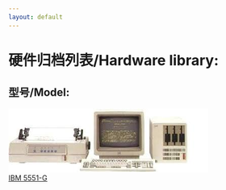 ```yaml
---
layout: default
---
```


# 硬件归档列表/Hardware library:

## 型号/Model:
![Branching](./ibm-5551-g/5550.jpg)<br />
[IBM 5551-G](./ibm-5551-g/index.md)<br />